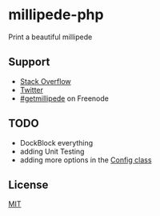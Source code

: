 # millipede-php

Print a beautiful millipede

## Support

* [Stack Overflow](http://stackoverflow.com/questions/tagged/millipede)
* [Twitter](https://twitter.com/getmillipede)
* [#getmillipede](http://webchat.freenode.net?channels=%23getmillipede&uio=d4) on Freenode

## TODO

* DockBlock everything
* adding Unit Testing
* adding more options in the [Config class](src/Config.php)

## License

[MIT](LICENSE)
